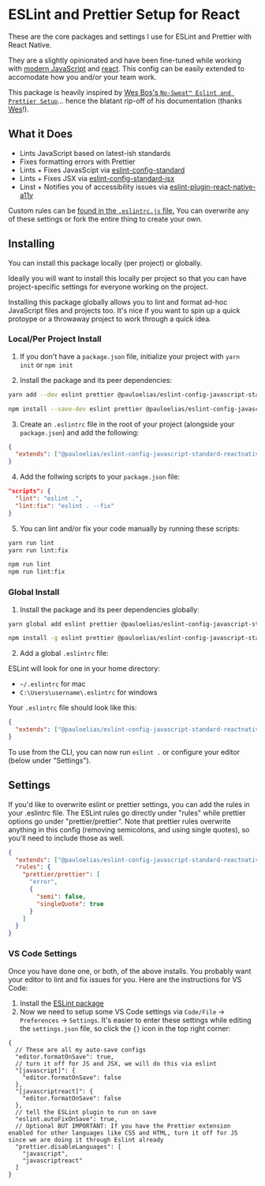 # ESLint and Prettier Setup for React

These are the core packages and settings I use for ESLint and Prettier with React Native.

They are a slightly opinionated and have been fine-tuned while working with [modern JavaScript](https://javascript.info) and [react](https://reactjs.org). This config can be easily extended to accomodate how you and/or your team work.

This package is heavily inspired by [Wes Bos's `No-Sweat™ Eslint and Prettier Setup`](https://github.com/wesbos/eslint-config-wesbos/)... hence the blatant rip-off of his documentation (thanks [Wes](https://twitter.com/wesbos)!).

## What it Does

- Lints JavaScript based on latest-ish standards
- Fixes formatting errors with Prettier
- Lints + Fixes JavasScipt via [eslint-config-standard](https://github.com/standard/eslint-config-standard)
- Lints + Fixes JSX via [eslint-config-standard-jsx](https://github.com/standard/eslint-config-standard-jsx)
- Linst + Notifies you of accessibility issues via [eslint-plugin-react-native-a11y](https://github.com/FormidableLabs/eslint-plugin-react-native-a11y)

Custom rules can be [found in the `.eslintrc.js` file.](.eslintrc.js) You can overwrite any of these settings or fork the entire thing to create your own.

## Installing

You can install this package locally (per project) or globally.

Ideally you will want to install this locally per project so that you can have project-specific settings for everyone working on the project.

Installing this package globally allows you to lint and format ad-hoc JavaScript files and projects too. It's nice if you want to spin up a quick protoype or a throwaway project to work through a quick idea.

### Local/Per Project Install

1. If you don't have a `package.json` file, initialize your project with `yarn init` or `npm init`

2. Install the package and its peer dependencies:

```sh
yarn add --dev eslint prettier @pauloelias/eslint-config-javascript-standard-reactnative
```

```sh
npm install --save-dev eslint prettier @pauloelias/eslint-config-javascript-standard-reactnative
```

3. Create an `.eslintrc` file in the root of your project (alongside your `package.json`) and add the following:

```json
{
  "extends": ["@pauloelias/eslint-config-javascript-standard-reactnative"]
}
```

4. Add the follwing scripts to your `package.json` file:

```json
"scripts": {
  "lint": "eslint .",
  "lint:fix": "eslint . --fix"
}
```

5. You can lint and/or fix your code manually by running these scripts:

```sh
yarn run lint
yarn run lint:fix
```

```sh
npm run lint
npm run lint:fix
```

### Global Install

1. Install the package and its peer dependencies globally:

```sh
yarn global add eslint prettier @pauloelias/eslint-config-javascript-standard-reactnative
```

```sh
npm install -g eslint prettier @pauloelias/eslint-config-javascript-standard-reactnative
```

2. Add a global `.eslintrc` file:

ESLint will look for one in your home directory:

- `~/.eslintrc` for mac
- `C:\Users\username\.eslintrc` for windows

Your `.eslintrc` file should look like this:

```json
{
  "extends": ["@pauloelias/eslint-config-javascript-standard-reactnative"]
}
```

To use from the CLI, you can now run `eslint .` or configure your editor (below under "Settings").

## Settings

If you'd like to overwrite eslint or prettier settings, you can add the rules in your .eslintrc file. The ESLint rules go directly under "rules" while prettier options go under "prettier/prettier". Note that prettier rules overwrite anything in this config (removing semicolons, and using single quotes), so you'll need to include those as well.

```json
{
  "extends": ["@pauloelias/eslint-config-javascript-standard-reactnative"],
  "rules": {
    "prettier/prettier": [
      "error",
      {
        "semi": false,
        "singleQuote": true
      }
    ]
  }
}
```

### VS Code Settings

Once you have done one, or both, of the above installs. You probably want your editor to lint and fix issues for you. Here are the instructions for VS Code:

1. Install the [ESLint package](https://marketplace.visualstudio.com/items?itemName=dbaeumer.vscode-eslint)
2. Now we need to setup some VS Code settings via `Code/File` → `Preferences` → `Settings`. It's easier to enter these settings while editing the `settings.json` file, so click the `{}` icon in the top right corner:

```
{
  // These are all my auto-save configs
  "editor.formatOnSave": true,
  // turn it off for JS and JSX, we will do this via eslint
  "[javascript]": {
    "editor.formatOnSave": false
  },
  "[javascriptreact]": {
    "editor.formatOnSave": false
  },
  // tell the ESLint plugin to run on save
  "eslint.autoFixOnSave": true,
  // Optional BUT IMPORTANT: If you have the Prettier extension enabled for other languages like CSS and HTML, turn it off for JS since we are doing it through Eslint already
  "prettier.disableLanguages": [
    "javascript",
    "javascriptreact"
  ]
}
```
